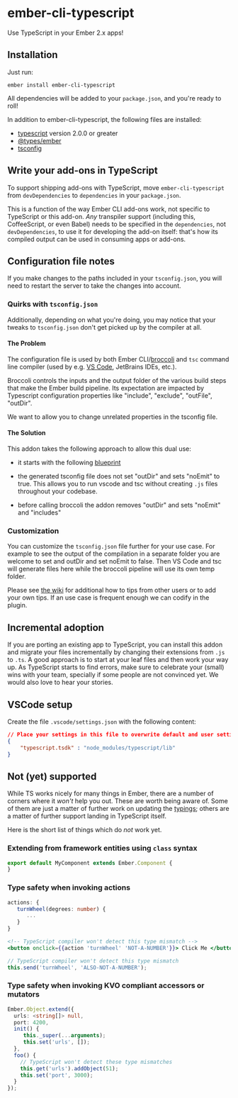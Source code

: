 # ember-cli-typescript

Use TypeScript in your Ember 2.x apps!


## Installation

Just run:

```
ember install ember-cli-typescript
```

All dependencies will be added to your `package.json`, and you're ready to roll!

In addition to ember-cli-typescript, the following files are installed:

- [typescript](https://github.com/Microsoft/TypeScript) version 2.0.0 or greater
- [@types/ember](https://www.npmjs.com/package/@types/ember)
- [tsconfig](https://www.typescriptlang.org/docs/handbook/tsconfig-json.html)


## Write your add-ons in TypeScript

To support shipping add-ons with TypeScript, move `ember-cli-typescript` from
`devDependencies` to `dependencies` in your `package.json`.

This is a function of the way Ember CLI add-ons work, not specific to TypeScript
or this add-on. *Any* transpiler support (including this, CoffeeScript, or even
Babel) needs to be specified in the `dependencies`, not `devDependencies`, to
use it for developing the add-on itself: that's how its compiled output can be
used in consuming apps or add-ons.


## Configuration file notes

If you make changes to the paths included in your `tsconfig.json`, you will need
to restart the server to take the changes into account.

### Quirks with `tsconfig.json`

Additionally, depending on what you're doing, you may notice that your tweaks to
`tsconfig.json` don't get picked up by the compiler at all.

#### The Problem

The configuration file is used by both Ember CLI/[broccoli](http://broccolijs.com/)
and `tsc` command line compiler (used by e.g. [VS Code](http://code.visualstudio.com/),
JetBrains IDEs, etc.).

Broccoli controls the inputs and the output folder of the various build steps
that make the Ember build pipeline. Its expectation are impacted by Typescript
configuration properties like "include", "exclude", "outFile", "outDir".

We want to allow you to change unrelated properties in the tsconfig file.

#### The Solution

This addon takes the following approach to allow this dual use:

- it starts with the following [blueprint](https://github.com/emberwatch/ember-cli-typescript/blob/master/blueprints/ember-cli-typescript/files/tsconfig.json)

- the generated tsconfig file does not set "outDir" and sets "noEmit" to true.
  This allows you to run vscode and tsc without creating `.js` files throughout
  your codebase.

- before calling broccoli the addon removes "outDir" and sets "noEmit" and "includes"

### Customization

You can customize the `tsconfig.json` file further for your use case. For
example to see the output of the compilation in a separate folder you are
welcome to set and outDir and set noEmit to false. Then VS Code and tsc will
generate files here while the broccoli pipeline will use its own temp folder.

Please see [the wiki] for additional how to tips from other users or to add 
your own tips. If an use case is frequent enough we can codify in the plugin.

[the wiki]: https://github.com/emberwatch/ember-cli-typescript/wiki/tsconfig-how-to


## Incremental adoption

If you are porting an existing app to TypeScript, you can install this addon and
migrate your files incrementally by changing their extensions from `.js` to
`.ts`.  A good approach is to start at your leaf files and then work your way
up. As TypeScript starts to find errors, make sure to celebrate your (small)
wins with your team, specially if some people are not convinced yet. We would also
love to hear your stories.

## VSCode setup

Create the file `.vscode/settings.json` with the following content:

```json
// Place your settings in this file to overwrite default and user settings.
{
    "typescript.tsdk" : "node_modules/typescript/lib"
}
```

## Not (yet) supported

While TS works nicely for many things in Ember, there are a number of corners
where it *won't* help you out. These are worth being aware of. Some of them are
just a matter of further work on updating the [typings]; others are a matter of
further support landing in TypeScript itself.

[typings]: https://github.com/DefinitelyTyped/DefinitelyTyped/tree/master/types/ember

Here is the short list of things which do *not* work yet.

### Extending from framework entities using `class` syntax

```js
export default MyComponent extends Ember.Component {
}
``` 

### Type safety when invoking actions

```ts
actions: {
   turnWheel(degrees: number) {
      ...
   }
}
``` 

```hbs
<!-- TypeScript compiler won't detect this type mismatch -->
<button onclick={{action 'turnWheel' 'NOT-A-NUMBER'}}> Click Me </button>
```

```js
// TypeScript compiler won't detect this type mismatch
this.send('turnWheel', 'ALSO-NOT-A-NUMBER');
```

### Type safety when invoking KVO compliant accessors or mutators

```ts
Ember.Object.extend({
  urls: <string[]> null,
  port: 4200,
  init() {
     this._super(...arguments);
     this.set('urls', []);
  },
  foo() {
    // TypeScript won't detect these type mismatches
    this.get('urls').addObject(51);
    this.set('port', 3000);
  }
});
``` 

